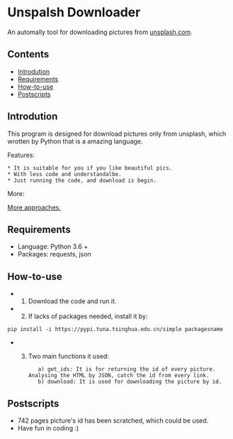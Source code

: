 # Unspalsh Downloader

An automally tool for downloading pictures from [unsplash.com](http:\\www.unsplash.com).

## Contents

* [Introdution](#Introdution)
* [Requirements](#Requirements)
* [How-to-use](#How-to-use)
* [Postscripts](#Postscripts)

## Introdution
This program is designed for download pictures only from unsplash, which wrotten by Python that is a amazing language.

Features:

	* It is suitable for you if you like beautiful pics.
	* With less code and understandalbe.
	* Just running the code, and download is begin.
More:

[More approaches.](https://www.baidu.com/s?ie=UTF-8&wd=unsplash%20python)
	
## Requirements
* Language: Python 3.6 +
* Packages: requests, json

## How-to-use
* 1. Download the code and run it.
* 2. If lacks of packages needed, install it by:
```
pip install -i https://pypi.tuna.tsinghua.edu.cn/simple packagesname
```
* 3. Two main functions it used:
			
			a) get_ids: It is for returning the id of every picture. Analysing the HTML by JSON, catch the id from every link.
			b) download: It is used for downloading the picture by id.



## Postscripts
* 742 pages picture's id has been scratched, which could be used.
* Have fun in coding :)
